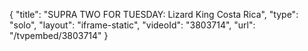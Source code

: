 {
    "title": "SUPRA TWO FOR TUESDAY: Lizard King Costa Rica",
    "type": "solo",
    "layout": "iframe-static",
    "videoId": "3803714",
    "url": "\/tvpembed\/3803714"
}